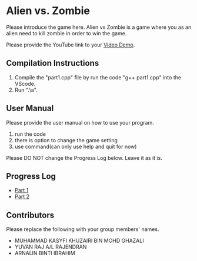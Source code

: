 # Alien vs. Zombie

Please introduce the game here.
Alien vs Zombie is a game where you as an alien need to kill zombie in order to win the game.

Please provide the YouTube link to your [Video Demo](https://youtube.com).

## Compilation Instructions

1. Compile the "part1.cpp" file by run the code "g++ part1.cpp" into the VScode.
2. Run ".\a".

## User Manual

Please provide the user manual on how to use your program.
1. run the code
2. there is option to change the game setting
3. use command(can only use help and quit for now)

Please DO NOT change the Progress Log below. Leave it as it is.

## Progress Log

- [Part 1](PART1.md)
- [Part 2](PART2.md)

## Contributors

Please replace the following with your group members' names. 

- MUHAMMAD KASYFI KHUZAIRI BIN MOHD GHAZALI
- YUVAN RAJ A/L RAJENDRAN
- ARNALIN BINTI IBRAHIM 